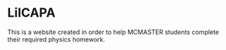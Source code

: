 # LilCAPA
This is a website created in order to help MCMASTER students complete their required physics homework.
